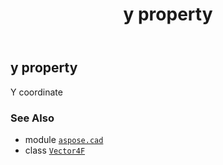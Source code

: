 ﻿---
title: y property
second_title: Aspose.CAD for Python via .NET API References
description: 
type: docs
weight: 170
url: /python-net/aspose.cad/vector4f/y/
is_root: false
---

## y property


Y coordinate

### See Also
* module [`aspose.cad`](../../)
* class [`Vector4F`](/cad/python-net/aspose.cad/vector4f)
